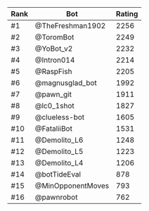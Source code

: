 Rank|Bot|Rating
---|---|---
#1|@TheFreshman1902|2256
#2|@ToromBot|2249
#3|@YoBot_v2|2232
#4|@Intron014|2214
#5|@RaspFish|2205
#6|@magnusglad_bot|1992
#7|@pawn_git|1911
#8|@lc0_1shot|1827
#9|@clueless-bot|1605
#10|@FataliiBot|1531
#11|@Demolito_L6|1248
#12|@Demolito_L5|1223
#13|@Demolito_L4|1206
#14|@botTideEval|878
#15|@MinOpponentMoves|793
#16|@pawnrobot|762
